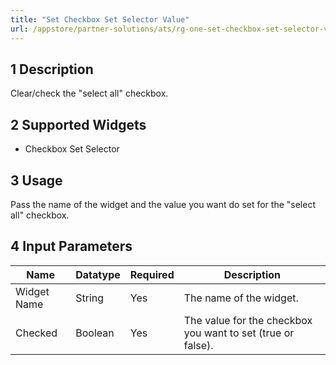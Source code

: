 ```yaml
---
title: "Set Checkbox Set Selector Value"
url: /appstore/partner-solutions/ats/rg-one-set-checkbox-set-selector-value-all/
---
```


## 1 Description

Clear/check the "select all" checkbox.

## 2 Supported Widgets

* Checkbox Set Selector

## 3 Usage

Pass the name of the widget and the value you want do set for the "select all" checkbox.

## 4 Input Parameters

Name | Datatype | Required | Description
---- | -------- | ------- |---------------
Widget Name | String | Yes | The name of the widget.
Checked | Boolean | Yes | The value for the checkbox you want to set (true or false).
